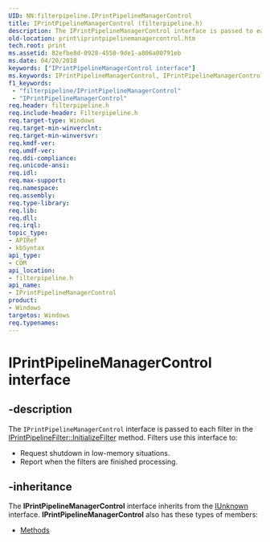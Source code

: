 ```yaml
---
UID: NN:filterpipeline.IPrintPipelineManagerControl
title: IPrintPipelineManagerControl (filterpipeline.h)
description: The IPrintPipelineManagerControl interface is passed to each filter in the IPrintPipelineFilter::InitializeFilter method.
old-location: print\iprintpipelinemanagercontrol.htm
tech.root: print
ms.assetid: 82efbe8d-0928-4550-9de1-a806a00791eb
ms.date: 04/20/2018
keywords: ["IPrintPipelineManagerControl interface"]
ms.keywords: IPrintPipelineManagerControl, IPrintPipelineManagerControl interface [Print Devices], IPrintPipelineManagerControl interface [Print Devices],described, filterpipeline/IPrintPipelineManagerControl, filterpipeline_5b9732d1-6a75-4059-84fa-1bbbdeb70eb3.xml, print.iprintpipelinemanagercontrol
f1_keywords:
 - "filterpipeline/IPrintPipelineManagerControl"
 - "IPrintPipelineManagerControl"
req.header: filterpipeline.h
req.include-header: Filterpipeline.h
req.target-type: Windows
req.target-min-winverclnt: 
req.target-min-winversvr: 
req.kmdf-ver: 
req.umdf-ver: 
req.ddi-compliance: 
req.unicode-ansi: 
req.idl: 
req.max-support: 
req.namespace: 
req.assembly: 
req.type-library: 
req.lib: 
req.dll: 
req.irql: 
topic_type:
- APIRef
- kbSyntax
api_type:
- COM
api_location:
- filterpipeline.h
api_name:
- IPrintPipelineManagerControl
product:
- Windows
targetos: Windows
req.typenames: 
---
```


# IPrintPipelineManagerControl interface


## -description


The <code>IPrintPipelineManagerControl</code> interface is passed to each filter in the <a href="https://docs.microsoft.com/windows-hardware/drivers/ddi/filterpipeline/nf-filterpipeline-iprintpipelinefilter-initializefilter">IPrintPipelineFilter::InitializeFilter</a> method. Filters use this interface to:
<ul>
<li>
Request shutdown in low-memory situations.

</li>
<li>
Report when the filters are finished processing.

</li>
</ul>

## -inheritance

The <b xmlns:loc="https://microsoft.com/wdcml/l10n">IPrintPipelineManagerControl</b> interface inherits from the <a href="https://docs.microsoft.com/windows/win32/api/unknwn/nn-unknwn-iunknown">IUnknown</a> interface. <b>IPrintPipelineManagerControl</b> also has these types of members:
<ul>
<li><a href="https://docs.microsoft.com/">Methods</a></li>
</ul>


